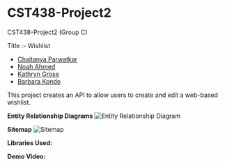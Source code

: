 # CST438-Project2
CST438-Project2 (Group C)

Title :- Wishlist

- [Chaitanya Parwatkar](https://github.com/parw8649)
- [Noah Ahmed](https://github.com/noa316)
- [Kathryn Grose](https://github.com/katgrose)
- [Barbara Kondo](https://github.com/bkondo)

This project creates an API to allow users to create and edit a web-based wishlist.

**Entity Relationship Diagrams**
![Entity Relationship Diagram](https://drive.google.com/file/d/1_F_hUb9IAJ-2h3u0nzsIl1q3JypGcOGA/view?usp=sharing)

**Sitemap**
![Sitemap](https://drive.google.com/file/d/1vbdM3Ok-cehSGUDOaZ7QuVI7OVWtSkJi/view?usp=sharing)

**Libraries Used:**

**Demo Video:**
